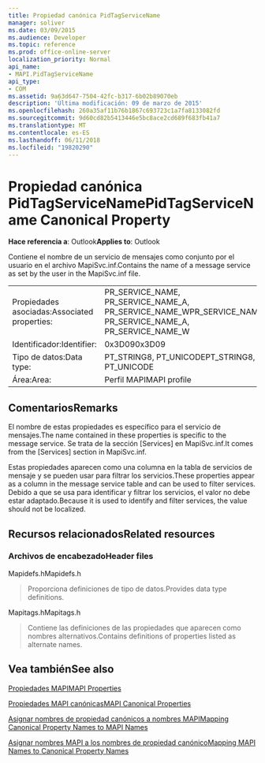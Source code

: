 ```yaml
---
title: Propiedad canónica PidTagServiceName
manager: soliver
ms.date: 03/09/2015
ms.audience: Developer
ms.topic: reference
ms.prod: office-online-server
localization_priority: Normal
api_name:
- MAPI.PidTagServiceName
api_type:
- COM
ms.assetid: 9a63d647-7504-42fc-b317-6b02b89070eb
description: 'Última modificación: 09 de marzo de 2015'
ms.openlocfilehash: 260a35af11b76b1867c693723c1a7fa8133082fd
ms.sourcegitcommit: 9d60cd82b5413446e5bc8ace2cd689f683fb41a7
ms.translationtype: MT
ms.contentlocale: es-ES
ms.lasthandoff: 06/11/2018
ms.locfileid: "19820290"
---
```

# <a name="pidtagservicename-canonical-property"></a><span data-ttu-id="8275c-103">Propiedad canónica PidTagServiceName</span><span class="sxs-lookup"><span data-stu-id="8275c-103">PidTagServiceName Canonical Property</span></span>

  
  
<span data-ttu-id="8275c-104">**Hace referencia a**: Outlook</span><span class="sxs-lookup"><span data-stu-id="8275c-104">**Applies to**: Outlook</span></span> 
  
<span data-ttu-id="8275c-105">Contiene el nombre de un servicio de mensajes como conjunto por el usuario en el archivo MapiSvc.inf.</span><span class="sxs-lookup"><span data-stu-id="8275c-105">Contains the name of a message service as set by the user in the MapiSvc.inf file.</span></span>
  
|||
|:-----|:-----|
|<span data-ttu-id="8275c-106">Propiedades asociadas:</span><span class="sxs-lookup"><span data-stu-id="8275c-106">Associated properties:</span></span>  <br/> |<span data-ttu-id="8275c-107">PR_SERVICE_NAME, PR_SERVICE_NAME_A, PR_SERVICE_NAME_W</span><span class="sxs-lookup"><span data-stu-id="8275c-107">PR_SERVICE_NAME, PR_SERVICE_NAME_A, PR_SERVICE_NAME_W</span></span>  <br/> |
|<span data-ttu-id="8275c-108">Identificador:</span><span class="sxs-lookup"><span data-stu-id="8275c-108">Identifier:</span></span>  <br/> |<span data-ttu-id="8275c-109">0x3D09</span><span class="sxs-lookup"><span data-stu-id="8275c-109">0x3D09</span></span>  <br/> |
|<span data-ttu-id="8275c-110">Tipo de datos:</span><span class="sxs-lookup"><span data-stu-id="8275c-110">Data type:</span></span>  <br/> |<span data-ttu-id="8275c-111">PT_STRING8, PT_UNICODE</span><span class="sxs-lookup"><span data-stu-id="8275c-111">PT_STRING8, PT_UNICODE</span></span>  <br/> |
|<span data-ttu-id="8275c-112">Área:</span><span class="sxs-lookup"><span data-stu-id="8275c-112">Area:</span></span>  <br/> |<span data-ttu-id="8275c-113">Perfil MAPI</span><span class="sxs-lookup"><span data-stu-id="8275c-113">MAPI profile</span></span>  <br/> |
   
## <a name="remarks"></a><span data-ttu-id="8275c-114">Comentarios</span><span class="sxs-lookup"><span data-stu-id="8275c-114">Remarks</span></span>

<span data-ttu-id="8275c-115">El nombre de estas propiedades es específico para el servicio de mensajes.</span><span class="sxs-lookup"><span data-stu-id="8275c-115">The name contained in these properties is specific to the message service.</span></span> <span data-ttu-id="8275c-116">Se trata de la sección [Services] en MapiSvc.inf.</span><span class="sxs-lookup"><span data-stu-id="8275c-116">It comes from the [Services] section in MapiSvc.inf.</span></span>
  
<span data-ttu-id="8275c-117">Estas propiedades aparecen como una columna en la tabla de servicios de mensaje y se pueden usar para filtrar los servicios.</span><span class="sxs-lookup"><span data-stu-id="8275c-117">These properties appear as a column in the message service table and can be used to filter services.</span></span> <span data-ttu-id="8275c-118">Debido a que se usa para identificar y filtrar los servicios, el valor no debe estar adaptado.</span><span class="sxs-lookup"><span data-stu-id="8275c-118">Because it is used to identify and filter services, the value should not be localized.</span></span>
  
## <a name="related-resources"></a><span data-ttu-id="8275c-119">Recursos relacionados</span><span class="sxs-lookup"><span data-stu-id="8275c-119">Related resources</span></span>

### <a name="header-files"></a><span data-ttu-id="8275c-120">Archivos de encabezado</span><span class="sxs-lookup"><span data-stu-id="8275c-120">Header files</span></span>

<span data-ttu-id="8275c-121">Mapidefs.h</span><span class="sxs-lookup"><span data-stu-id="8275c-121">Mapidefs.h</span></span>
  
> <span data-ttu-id="8275c-122">Proporciona definiciones de tipo de datos.</span><span class="sxs-lookup"><span data-stu-id="8275c-122">Provides data type definitions.</span></span>
    
<span data-ttu-id="8275c-123">Mapitags.h</span><span class="sxs-lookup"><span data-stu-id="8275c-123">Mapitags.h</span></span>
  
> <span data-ttu-id="8275c-124">Contiene las definiciones de las propiedades que aparecen como nombres alternativos.</span><span class="sxs-lookup"><span data-stu-id="8275c-124">Contains definitions of properties listed as alternate names.</span></span>
    
## <a name="see-also"></a><span data-ttu-id="8275c-125">Vea también</span><span class="sxs-lookup"><span data-stu-id="8275c-125">See also</span></span>



[<span data-ttu-id="8275c-126">Propiedades MAPI</span><span class="sxs-lookup"><span data-stu-id="8275c-126">MAPI Properties</span></span>](mapi-properties.md)
  
[<span data-ttu-id="8275c-127">Propiedades MAPI canónicas</span><span class="sxs-lookup"><span data-stu-id="8275c-127">MAPI Canonical Properties</span></span>](mapi-canonical-properties.md)
  
[<span data-ttu-id="8275c-128">Asignar nombres de propiedad canónicos a nombres MAPI</span><span class="sxs-lookup"><span data-stu-id="8275c-128">Mapping Canonical Property Names to MAPI Names</span></span>](mapping-canonical-property-names-to-mapi-names.md)
  
[<span data-ttu-id="8275c-129">Asignar nombres MAPI a los nombres de propiedad canónico</span><span class="sxs-lookup"><span data-stu-id="8275c-129">Mapping MAPI Names to Canonical Property Names</span></span>](mapping-mapi-names-to-canonical-property-names.md)

